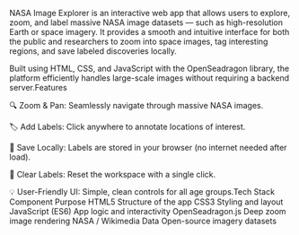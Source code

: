 NASA Image Explorer is an interactive web app that allows users to explore, zoom, and label massive NASA image datasets — such as high-resolution Earth or space imagery.
It provides a smooth and intuitive interface for both the public and researchers to zoom into space images, tag interesting regions, and save labeled discoveries locally.

Built using HTML, CSS, and JavaScript with the OpenSeadragon library, the platform efficiently handles large-scale images without requiring a backend server.Features

🔍 Zoom & Pan: Seamlessly navigate through massive NASA images.

🏷️ Add Labels: Click anywhere to annotate locations of interest.

💾 Save Locally: Labels are stored in your browser (no internet needed after load).

🧹 Clear Labels: Reset the workspace with a single click.

💡 User-Friendly UI: Simple, clean controls for all age groups.Tech Stack
Component	Purpose
HTML5	Structure of the app
CSS3	Styling and layout
JavaScript (ES6)	App logic and interactivity
OpenSeadragon.js	Deep zoom image rendering
NASA / Wikimedia Data	Open-source imagery datasets
